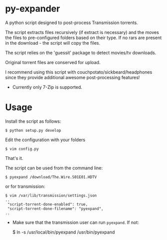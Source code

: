 py-expander
===========

A python script designed to post-process Transmission torrents.

The script extracts files recursively (if extract is necessary)
and the moves the files to pre-configured folders based on their type.
If no rars are present in the download - the script will copy the files.

The script relies on the 'guessit' package to detect movies/tv downloads.

Original torrent files are conserved for upload.

I recommend using this script with couchpotato/sickbeard/headphones since they
provide additional awesome post-processing features!

* Currently only 7-Zip is supported.

Usage
===========
Install the script as follows:

	$ python setup.py develop

Edit the configuration with your folders

	$ vim config.py

That's it.

The script can be used from the command line:

	$ pyexpand /download/The.Wire.S01E01.HDTV

or for transmission:

	$ vim /var/lib/transmission/settings.json
	..
	 "script-torrent-done-enabled": true,
     "script-torrent-done-filename": "pyexpand",
    ..

* Make sure that the transmission user can run `pyexpand`. If not:

	$ ln -s /usr/local/bin/pyexpand /usr/bin/pyexpand